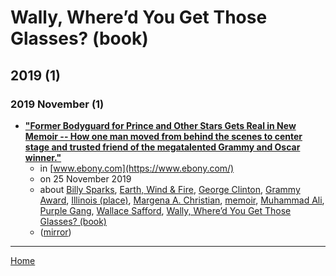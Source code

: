 # Wally, Where’d You Get Those Glasses? (book)

## 2019 (1)

### 2019 November (1)

 - [**"Former Bodyguard for Prince and Other Stars Gets Real in New Memoir -- How one man moved from behind the scenes to center stage and trusted friend of the megatalented Grammy and Oscar winner."**](https://www.ebony.com/news/former-bodyguard-for-prince-and-other-stars-gets-real-in-new-memoir/)
    - in [www.ebony.com](https://www.ebony.com/)
    - on 25 November 2019
    - about [Billy Sparks](../../../topics/billy-sparks/index.md), [Earth, Wind & Fire](../../../topics/earth-wind-fire/index.md), [George Clinton](../../../topics/george-clinton/index.md), [Grammy Award](../../../topics/grammy-award/index.md), [Illinois (place)](../../../topics/place/illinois/index.md), [Margena A. Christian](../../../topics/margena-a-christian/index.md), [memoir](../../../topics/memoir/index.md), [Muhammad Ali](../../../topics/muhammad-ali/index.md), [Purple Gang](../../../topics/purple-gang/index.md), [Wallace Safford](../../../topics/wallace-safford/index.md), [Wally, Where’d You Get Those Glasses? (book)](../../../topics/book/wally-where-d-you-get-those-glasses/index.md)
    - ([mirror](https://web.archive.org/web/*/https://www.ebony.com/news/former-bodyguard-for-prince-and-other-stars-gets-real-in-new-memoir/))

----

[Home](../index.md)

